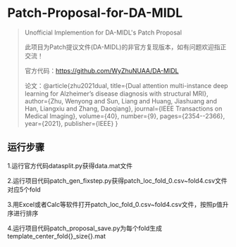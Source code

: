 # Patch-Proposal-for-DA-MIDL

> Unofficial Implemention for DA-MIDL's Patch Proposal
> 
> 此项目为Patch提议文件(DA-MIDL)的非官方复现版本，如有问题欢迎指正交流！
> 
> 官方代码：https://github.com/WyZhuNUAA/DA-MIDL
>
> 论文：@article{zhu2021dual,
  title={Dual attention multi-instance deep learning for Alzheimer’s disease diagnosis with structural MRI},
  author={Zhu, Wenyong and Sun, Liang and Huang, Jiashuang and Han, Liangxiu and Zhang, Daoqiang},
  journal={IEEE Transactions on Medical Imaging},
  volume={40},
  number={9},
  pages={2354--2366},
  year={2021},
  publisher={IEEE}
}

## 运行步骤
1.运行官方代码datasplit.py获得data.mat文件

2.运行项目代码patch_gen_fixstep.py获得patch_loc_fold_0.csv~fold4.csv文件对应5个fold

3.用Excel或者Calc等软件打开patch_loc_fold_0.csv~fold4.csv文件，按照p值升序进行排序

4.运行项目代码patch_proposal_save.py为每个fold生成template_center_fold{}_size{}.mat

